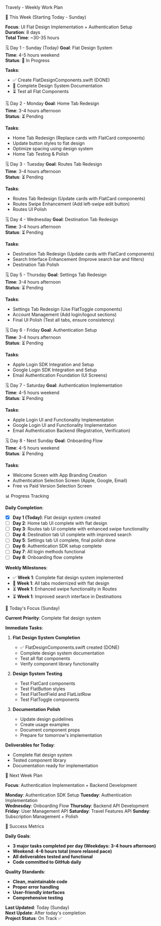 Travely - Weekly Work Plan

📅 This Week (Starting Today - Sunday)

**Focus**: UI Flat Design Implementation + Authentication Setup  
**Duration**: 8 days  
**Total Time**: ~30-35 hours  

🗓️ Day 1 - Sunday (Today)
**Goal**: Flat Design System  
**Time**: 4-5 hours weekend  
**Status**: 🔄 In Progress  

**Tasks**:
- ✅ Create FlatDesignComponents.swift (DONE)
- 🔄 Complete Design System Documentation
- ⏳ Test all Flat Components

🗓️ Day 2 - Monday
**Goal**: Home Tab Redesign  
**Time**: 3-4 hours afternoon  
**Status**: ⏳ Pending  

**Tasks**:
- Home Tab Redesign (Replace cards with FlatCard components)
- Update button styles to flat design
- Optimize spacing using design system
- Home Tab Testing & Polish

🗓️ Day 3 - Tuesday
**Goal**: Routes Tab Redesign  
**Time**: 3-4 hours afternoon  
**Status**: ⏳ Pending  

**Tasks**:
- Routes Tab Redesign (Update cards with FlatCard components)
- Routes Swipe Enhancement (Add left-swipe edit button)
- Routes UI Polish

🗓️ Day 4 - Wednesday
**Goal**: Destination Tab Redesign  
**Time**: 3-4 hours afternoon  
**Status**: ⏳ Pending  

**Tasks**:
- Destination Tab Redesign (Update cards with FlatCard components)
- Search Interface Enhancement (Improve search bar and filters)
- Destination Tab Polish

🗓️ Day 5 - Thursday
**Goal**: Settings Tab Redesign  
**Time**: 3-4 hours afternoon  
**Status**: ⏳ Pending  

**Tasks**:
- Settings Tab Redesign (Use FlatToggle components)
- Account Management (Add login/logout sections)
- Final UI Polish (Test all tabs, ensure consistency)

🗓️ Day 6 - Friday
**Goal**: Authentication Setup  
**Time**: 3-4 hours afternoon  
**Status**: ⏳ Pending  

**Tasks**:
- Apple Login SDK Integration and Setup
- Google Login SDK Integration and Setup
- Email Authentication Foundation (UI Screens)

🗓️ Day 7 - Saturday
**Goal**: Authentication Implementation  
**Time**: 4-5 hours weekend  
**Status**: ⏳ Pending  

**Tasks**:
- Apple Login UI and Functionality Implementation
- Google Login UI and Functionality Implementation
- Email Authentication Backend (Registration, Verification)

🗓️ Day 8 - Next Sunday
**Goal**: Onboarding Flow  
**Time**: 4-5 hours weekend  
**Status**: ⏳ Pending  

**Tasks**:
- Welcome Screen with App Branding Creation
- Authentication Selection Screen (Apple, Google, Email)
- Free vs Paid Version Selection Screen

📊 Progress Tracking

**Daily Completion**:
- [x] **Day 1 (Today)**: Flat design system created
- [ ] **Day 2**: Home tab UI complete with flat design
- [ ] **Day 3**: Routes tab UI complete with enhanced swipe functionality
- [ ] **Day 4**: Destination tab UI complete with improved search
- [ ] **Day 5**: Settings tab UI complete, final polish done
- [ ] **Day 6**: Authentication SDK setup complete
- [ ] **Day 7**: All login methods functional
- [ ] **Day 8**: Onboarding flow complete

**Weekly Milestones**:
- ✅ **Week 1**: Complete flat design system implemented
- 🔄 **Week 1**: All tabs modernized with flat design
- ⏳ **Week 1**: Enhanced swipe functionality in Routes
- ⏳ **Week 1**: Improved search interface in Destinations

🎯 Today's Focus (Sunday)

**Current Priority**: Complete flat design system

**Immediate Tasks**:
1. **Flat Design System Completion**
   - ✅ FlatDesignComponents.swift created (DONE)
   - Complete design system documentation
   - Test all flat components
   - Verify component library functionality

2. **Design System Testing**
   - Test FlatCard components
   - Test FlatButton styles
   - Test FlatTextField and FlatListRow
   - Test FlatToggle components

3. **Documentation Polish**
   - Update design guidelines
   - Create usage examples
   - Document component props
   - Prepare for tomorrow's implementation

**Deliverables for Today**:
- Complete flat design system
- Tested component library
- Documentation ready for implementation

🚀 Next Week Plan

**Focus**: Authentication Implementation + Backend Development

**Monday**: Authentication SDK Setup
**Tuesday**: Authentication Implementation  
**Wednesday**: Onboarding Flow
**Thursday**: Backend API Development
**Friday**: User Management API
**Saturday**: Travel Features API
**Sunday**: Subscription Management + Polish

🎯 Success Metrics

**Daily Goals**:
- **3 major tasks completed per day (Weekdays: 3-4 hours afternoon)**
- **Weekend: 4-6 hours total (more relaxed pace)**
- **All deliverables tested and functional**
- **Code committed to GitHub daily**

**Quality Standards**:
- **Clean, maintainable code**
- **Proper error handling**
- **User-friendly interfaces**
- **Comprehensive testing**

**Last Updated**: Today (Sunday)  
**Next Update**: After today's completion  
**Project Status**: On Track ✅
